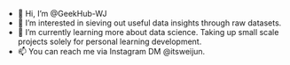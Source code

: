 - 👋 Hi, I’m @GeekHub-WJ
- 👀 I’m interested in sieving out useful data insights through raw datasets.
- 🌱 I’m currently learning more about data science. Taking up small scale projects solely for personal learning development.
- 📫 You can reach me via Instagram DM @itsweijun.

<!---
GeekHub-WJ/GeekHub-WJ is a ✨ special ✨ repository because its `README.md` (this file) appears on your GitHub profile.
You can click the Preview link to take a look at your changes.
--->
